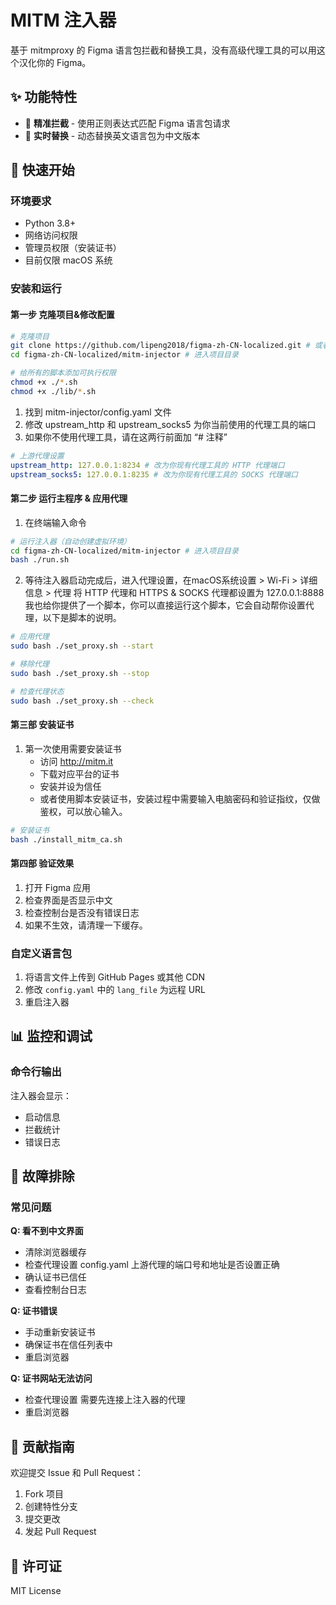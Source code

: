 # MITM 注入器

基于 mitmproxy 的 Figma 语言包拦截和替换工具，没有高级代理工具的可以用这个汉化你的 Figma。

## ✨ 功能特性

- 🎯 **精准拦截** - 使用正则表达式匹配 Figma 语言包请求
- 🔄 **实时替换** - 动态替换英文语言包为中文版本

## 🚀 快速开始

### 环境要求

- Python 3.8+
- 网络访问权限
- 管理员权限（安装证书）
- 目前仅限 macOS 系统

### 安装和运行

#### 第一步 克隆项目&修改配置
```bash
# 克隆项目
git clone https://github.com/lipeng2018/figma-zh-CN-localized.git # 或者直接下载项目压缩包解压
cd figma-zh-CN-localized/mitm-injector # 进入项目目录

# 给所有的脚本添加可执行权限
chmod +x ./*.sh
chmod +x ./lib/*.sh
```

1. 找到 mitm-injector/config.yaml 文件
2. 修改 upstream_http 和 upstream_socks5 为你当前使用的代理工具的端口
3. 如果你不使用代理工具，请在这两行前面加 “# 注释”

```yaml
# 上游代理设置
upstream_http: 127.0.0.1:8234 # 改为你现有代理工具的 HTTP 代理端口
upstream_socks5: 127.0.0.1:8235 # 改为你现有代理工具的 SOCKS 代理端口
```

#### 第二步 运行主程序 & 应用代理

1. 在终端输入命令
```bash
# 运行注入器（自动创建虚拟环境）
cd figma-zh-CN-localized/mitm-injector # 进入项目目录
bash ./run.sh
```
2. 等待注入器启动完成后，进入代理设置，在macOS系统设置 > Wi-Fi > 详细信息 > 代理
   将 HTTP 代理和 HTTPS & SOCKS 代理都设置为 127.0.0.1:8888
   我也给你提供了一个脚本，你可以直接运行这个脚本，它会自动帮你设置代理，以下是脚本的说明。

```bash
# 应用代理
sudo bash ./set_proxy.sh --start

# 移除代理
sudo bash ./set_proxy.sh --stop

# 检查代理状态
sudo bash ./set_proxy.sh --check
```
#### 第三部 安装证书

1. 第一次使用需要安装证书
   - 访问 <http://mitm.it>
   - 下载对应平台的证书
   - 安装并设为信任
   - 或者使用脚本安装证书，安装过程中需要输入电脑密码和验证指纹，仅做鉴权，可以放心输入。
```bash
# 安装证书
bash ./install_mitm_ca.sh
```

#### 第四部 验证效果

1. 打开 Figma 应用
2. 检查界面是否显示中文
3. 检查控制台是否没有错误日志
4. 如果不生效，请清理一下缓存。

### 自定义语言包

1. 将语言文件上传到 GitHub Pages 或其他 CDN
2. 修改 `config.yaml` 中的 `lang_file` 为远程 URL
3. 重启注入器

## 📊 监控和调试
### 命令行输出

注入器会显示：
- 启动信息
- 拦截统计
- 错误日志

## 🔧 故障排除

### 常见问题

**Q: 看不到中文界面**
- 清除浏览器缓存
- 检查代理设置 config.yaml 上游代理的端口号和地址是否设置正确
- 确认证书已信任
- 查看控制台日志

**Q: 证书错误**
- 手动重新安装证书
- 确保证书在信任列表中
- 重启浏览器

**Q: 证书网站无法访问**
- 检查代理设置 需要先连接上注入器的代理
- 重启浏览器


## 🤝 贡献指南

欢迎提交 Issue 和 Pull Request：

1. Fork 项目
2. 创建特性分支
3. 提交更改
4. 发起 Pull Request

## 📄 许可证

MIT License